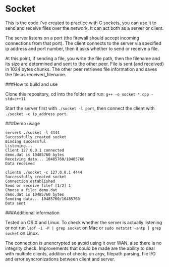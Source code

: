 # Socket

This is the code I've created to practice with C sockets, you can use it to send and receive files over the network. 
It can act both as a server or client.

The server listens on a port (the firewall should accept incoming connections from that port).
The client connects to the server via specified ip address and port number, then it asks whether to send or receive a file.

At this point, if sending a file, you write the file path, then the filename and its size are determined and sent to the other peer.
File is sent (and received) in 1024 bytes chunks. The other peer retrieves file information and saves the file as received_filename.

###How to build and use

Clone this repository, cd into the folder and run: ```g++ -o socket *.cpp -std=c++11```

Start the server first with ```./socket -l port```, then connect the client with ```./socket -c ip_address port```.

###Demo usage

```
server$ ./socket -l 4444
Successfully created socket
Binding successful
Listening...
Client 127.0.0.1 connected
demo.dat is 10485760 bytes
Receiving data... 10485760/10485760
Data received
```

```
client$ ./socket -c 127.0.0.1 4444
Successfully created socket
Connection established
Send or receive file? [1/2] 1
Choose a file: demo.dat
demo.dat is 10485760 bytes
Sending data... 10485760/10485760
Data sent
```

###Additional information

Tested on OS X and Linux.
To check whether the server is actually listening or not run ```lsof -i -P | grep socket``` on Mac or ```sudo netstat -antp | grep socket``` on Linux.

The connection is unencrypted so avoid using it over WAN, also there is no integrity check. Improvements that could be made are the ability to deal with multiple clients, addition of checks on argv, filepath parsing, file I/O and error syncronizations between client and server.
